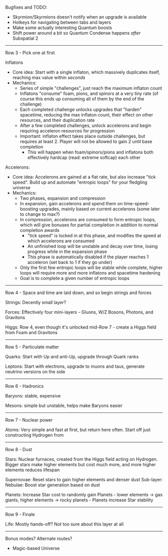 Bugfixes and TODO:

- Skyrmion/Skyrmions doesn't notify when an upgrade is available
- Hotkeys for navigating between tabs and layers
- Make some actually interesting Quantum boosts
- Shift power around a bit so Quantum Condense happens *after* Subspatial 2

-----

Row 3 - Pick one at first

Inflatons
- Core idea: Start with a single inflaton, which massively duplicates itself, reaching max value within *seconds*
- Mechanics:
    - Series of simple "challenges", just reach the maximum inflaton count
    - Inflatons "consume" foam, pions, and spinors at a very tiny rate (of course this ends up consuming all of them by the end of the challenge)
    - Each completed challenge unlocks upgrades that "harden" spacetime, reducing the max inflaton count, their effect on other resources, and their duplication rate
    - After a few completed challenges, unlock accelerons and begin requiring acceleron resources for progression
    - Important: inflaton effect takes place outside challenges, but requires at least 2. Player will not be allowed to gain 2 until base completion
        - This will happen when foam/spinors/pions and inflatons both effectively hardcap (read: extreme softcap) each other

Accelerons:
- Core idea: Accelerons are gained at a flat rate, but also increase "tick speed". Build up and automate "entropic loops" for your fledgling universe
- Mechanics:
    - Two phases, expansion and compression
    - In expansion, gain accelerons and spend them on time-speed-boosting upgrades, mainly based on current accelerons (some later to change to max?)
    - In compression, accelerons are consumed to form entropic loops, which will give bonuses for partial completion in addition to normal completion awards
        - "tick speed" is locked in at this phase, and modifies the speed at which accelerons are consumed
        - An unfinished loop will be unstable and decay over time, losing progress while in the expansion phase
        - This phase is automatically disabled if the player reaches 1 acceleron (set back to 1 if they go under)
    - Only the first few entropic loops will be stable while complete, higher loops will require more and more inflatons and spacetime hardening
    - Goal is to complete a given number of entropic loops

-----

Row 4 - Space and time are laid down, and so begin strings and forces

Strings: Decently small layer?

Forces: Effectively four mini-layers - Gluons, W/Z Bosons, Photons, and Gravitons

Higgs: Row 4, even though it's unlocked mid-Row 7 - create a Higgs field from Foam and Gravitons

-----

Row 5 - Particulate matter

Quarks: Start with Up and anti-Up, upgrade through Quark ranks

Leptons: Start with electrons, upgrade to muons and taus, generate neutrino versions on the side

-----

Row 6 - Hadronics

Baryons: stable, expensive

Mesons: simple but unstable, helps make Baryons easier

-----

Row 7 - Nuclear power

Atoms: Very simple and fast at first, but return here often. Start off just constructing Hydrogen from 

-----

Row 8 - Dust

Stars: Nuclear furnaces, created from the Higgs field acting on Hydrogen. Bigger stars make higher elements but cost much more, and more higher elements reduces lifespan

Supernovae: Reset stars to gain higher elements and denser dust
    Sub-layer: Nebulae: Boost star generation based on dust

Planets: Increase Star cost to randomly gain Planets - lower elements -> gas giants, higher elements -> rocky planets
        - Planets increase Star stability

-----

Row 9 - Finale

Life: Mostly hands-off? Not too sure about this layer at all

-----

Bonus modes? Alternate routes?

- Magic-based Universe
